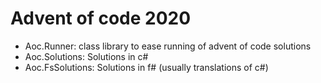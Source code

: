 # Advent of code 2020

- Aoc.Runner: class library to ease running of advent of code solutions
- Aoc.Solutions: Solutions in c#
- Aoc.FsSolutions: Solutions in f# (usually translations of c#)